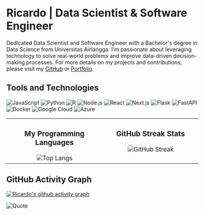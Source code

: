 # Ricardo | Data Scientist & Software Engineer

Dedicated Data Scientist and Software Engineer with a Bachelor's degree in Data Science from Universitas Airlangga. I'm passionate about leveraging technology to solve real-world problems and improve data-driven decision-making processes. For more details on my projects and contributions, please visit my [GitHub](https://github.com/ricardo-dodo) or [Portfolio](https://ricardo-dodo.netlify.app/).

## Tools and Technologies
<p align="left">
  <img src="https://img.shields.io/badge/JavaScript-F7DF1E?style=for-the-badge&logo=javascript&logoColor=black" alt="JavaScript"/>
  <img src="https://img.shields.io/badge/Python-3776AB?style=for-the-badge&logo=python&logoColor=white" alt="Python"/>
  <img src="https://img.shields.io/badge/R-276DC3?style=for-the-badge&logo=r&logoColor=white" alt="R"/>
  <img src="https://img.shields.io/badge/Node.js-339933?style=for-the-badge&logo=nodedotjs&logoColor=white" alt="Node.js"/>
  <img src="https://img.shields.io/badge/React-61DAFB?style=for-the-badge&logo=react&logoColor=black" alt="React"/>
  <img src="https://img.shields.io/badge/Next.js-000000?style=for-the-badge&logo=nextdotjs&logoColor=white" alt="Next.js"/>
  <img src="https://img.shields.io/badge/Flask-000000?style=for-the-badge&logo=flask&logoColor=white" alt="Flask"/>
  <img src="https://img.shields.io/badge/FastAPI-009688?style=for-the-badge&logo=fastapi&logoColor=white" alt="FastAPI"/>
  <img src="https://img.shields.io/badge/Docker-2496ED?style=for-the-badge&logo=docker&logoColor=white" alt="Docker"/>
  <img src="https://img.shields.io/badge/Google%20Cloud-4285F4?style=for-the-badge&logo=googlecloud&logoColor=white" alt="Google Cloud"/>
  <img src="https://img.shields.io/badge/Azure-0078D4?style=for-the-badge&logo=microsoftazure&logoColor=white" alt="Azure"/>
</p>

<table>
  <tr>
    <td align="center" valign="top" width="50%">
      <h3>My Programming Languages</h3>
      <img src="https://github-readme-stats.vercel.app/api/top-langs/?username=ricardo-dodo&layout=compact&theme=dark" alt="Top Langs"/>
    </td>
    <td align="center" valign="top" width="50%">
      <h3>GitHub Streak Stats</h3>
      <img src="https://github-readme-streak-stats.herokuapp.com/?user=ricardo-dodo&theme=dark" alt="GitHub Streak"/>
    </td>
  </tr>
</table>

## GitHub Activity Graph
[![Ricardo's github activity graph](https://github-readme-activity-graph.vercel.app/graph?username=ricardo-dodo&theme=react-dark)](https://github.com/ashutosh00710/github-readme-activity-graph)

![Quote](https://quotes-github-readme.vercel.app/api?type=horizontal&theme=dark)

